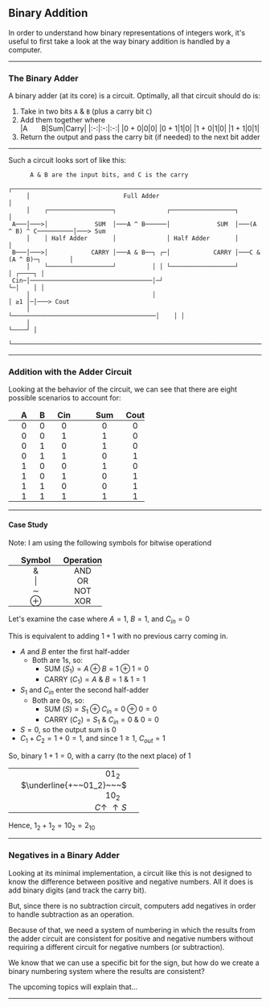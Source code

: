 ## Binary Addition

<style>
    td, th {
        border: 0!important;
        padding: 0!important;
        margin: 0!important;
        padding-left: 25px!important;
    }
</style>

In order to understand how binary representations of integers work,
it's useful to first take a look at the way binary addition is handled
by a computer.

---

### The Binary Adder

A binary adder (at its core) is a circuit. Optimally, all that circuit 
should do is:

1. Take in two bits `A` & `B` (plus a carry bit `C`)
2. Add them together where  
   |A&nbsp;&nbsp;&nbsp;&nbsp;&nbsp;&nbsp;&nbsp;B|Sum|Carry|
   |:-:|:-:|:-:|
   |$0~+~0$|$0$|$0$|
   |$0~+~1$|$1$|$0$|
   |$1~+~0$|$1$|$0$|
   |$1~+~1$|$0$|$1$|
3. Return the output and pass the carry bit (if needed) to the next bit 
   adder

---

Such a circuit looks sort of like this:

```
      A & B are the input bits, and C is the carry
     ┌──────────────────────────────────────────────────────────────────────────────────┐
     │                          Full Adder                                              │
     │    ┌──────────────────┐              ┌──────────────────┐                        │
 A───│───>│             SUM  │───A ^ B──────│             SUM  │───(A ^ B) ^ C──────────│───> Sum
     │    │ Half Adder       │              │ Half Adder       │                        │
 B───│───>│            CARRY │───A & B──┐ ┌─│            CARRY │───C & (A ^ B)─┐        │
     │    └──────────────────┘          │ │ └──────────────────┘               │ ┌────┐ │
 Cin─│──────────────────────────────────│─┘                                    └─│    │ │
     │                                  │                                        │ ≥1 │─│───> Cout
     │                                  └────────────────────────────────────────│    │ │
     │                                                                           └────┘ │
     └──────────────────────────────────────────────────────────────────────────────────┘
```

---

### Addition with the Adder Circuit

Looking at the behavior of the circuit, we can see that there are eight 
possible scenarios to account for:

|A|B|Cin||Sum|Cout|
|:-:|:-:|:-:|:-:|:-:|:-:|
|$0$|$0$|$0$||$0$|$0$|
|$0$|$0$|$1$||$1$|$0$|
|$0$|$1$|$0$||$1$|$0$|
|$0$|$1$|$1$||$0$|$1$|
|$1$|$0$|$0$||$1$|$0$|
|$1$|$0$|$1$||$0$|$1$|
|$1$|$1$|$0$||$0$|$1$|
|$1$|$1$|$1$||$1$|$1$|

---

#### Case Study

Note: I am using the following symbols for bitwise operationd

|Symbol|Operation|
|:-:|:-:|
|$\&$|AND|
|$\|$|OR|
|$\sim$|NOT|
|$\oplus$|XOR|

Let's examine the case where $A = 1$, $B = 1$, and $C_{in} = 0$

This is equivalent to adding $1 + 1$ with no previous carry coming in.

* $A$ and $B$ enter the first half-adder
    * Both are $1$s, so:
        * SUM $(S_1)=A\oplus B=1\oplus1=0$
        * CARRY $(C_1)=A~\&~B=1~\&~1=1$
* $S_1$ and $C_{in}$ enter the second half-adder
    * Both are $0$s, so:
        * SUM $(S)=S_1\oplus C_{in}=0\oplus0=0$
        * CARRY $(C_2)=S_1~\&~C_{in}=0~\&~0=0$
* $S=0$, so the output sum is $0$
* $C_1+C_2=1+0=1$, and since $1\ge1$, $C_{out}=1$

So, binary $1+1=0$, with a carry (to the next place) of $1$

|||
|-:|-:|
|$01_2~~~$||
|$\underline{+~~01_2}~~~$|
|$10_2~~~$||
|$C\uparrow~\uparrow S$|

Hence, $1_2+1_2=10_2=2_{10}$

---

### Negatives in a Binary Adder

Looking at its minimal implementation, a circuit like this is not
designed to know the difference between positive and negative numbers.
All it does is add binary digits (and track the carry bit).

But, since there is no subtraction circuit, computers add negatives in
order to handle subtraction as an operation.

Because of that, we need a system of numbering in which the results from
the adder circuit are consistent for positive and negative numbers without 
requiring a different circuit for negative numbers (or subtraction).

We know that we can use a specific bit for the sign, but how do we create a
binary numbering system where the results are consistent?

The upcoming topics will explain that...

---
